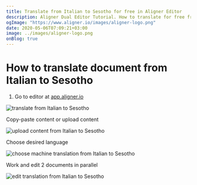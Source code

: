 ```yaml
---
title: Translate from Italian to Sesotho for free in Aligner Editor
description: Aligner Dual Editor Tutorial. How to translate for free from Italian to Sesotho. Aligner is multilingual document management platform. 
ogImage: "https://www.aligner.io/images/aligner-logo.png"
date: 2020-05-06T07:09:21+03:00
image: ../images/aligner-logo.png
onBlog: true
---
```


# How to translate document from Italian to Sesotho

1. Go to editor at [app.aligner.io](https://app.aligner.io "Aligner App web page")

![translate from Italian to Sesotho](../aligner-blank-editor.png "translate from Italian to Sesotho")

Copy-paste content or upload content

![upload content from Italian to Sesotho](../aligner-uploaded-document.png "upload content from Italian to Sesotho")

Choose desired language

![choose machine translation from Italian to Sesotho](../aligner-language-dropdown.png "choose machine translation from Italian to Sesotho")

Work and edit 2 documents in parallel

![edit translation from Italian to Sesotho](../aligner-double-sitded-editor.png "edit translation from Italian to Sesotho")

